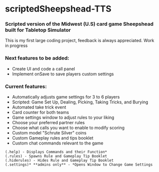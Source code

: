 # scriptedSheepshead-TTS  
### Scripted version of the Midwest (U.S) card game Sheepshead built for Tabletop Simulator  

This is my first large coding project, feedback is always appreciated. Work in progress  

### Next features to be added:  
* Create UI and code a call panel
* Implement onSave to save players custom settings 

### Current features:  
* Automatically adjusts game settings for 3 to 6 players  
* Scripted: Game Set Up, Dealing, Picking, Taking Tricks, and Burying
* Automated take trick event  
* Card counter for both teams  
* Game settings window to adjust rules to your liking
* Choose your preferred partner rules
* Choose what calls you want to enable to modify scoring
* Custom model "Schrute Silver" coins  
* Custom Gameplay rules and tips booklet  
* Custom chat commands relevant to the game
```
(.help) - Displays Commands and their Function*  
(.rules) - Spawns Rule and Gameplay Tip Booklet
(.hiderules) - Hides Rule and Gameplay Tip Booklet
(.settings)* **admins only** - *Opens Window to Change Game Settings
```
